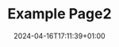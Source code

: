 ---
weight: 999
title: "Example Page2"
description: ""
icon: "article"
date: "2024-04-16T17:11:39+01:00"
lastmod: "2024-04-16T17:11:39+01:00"
draft: true
toc: true
---